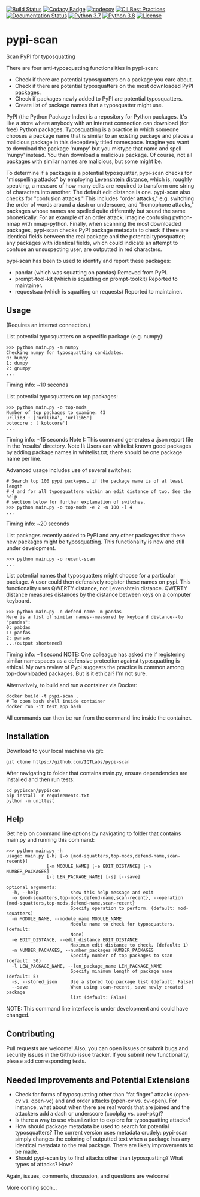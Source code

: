 [![Build Status](https://travis-ci.com/IQTLabs/pypi-scan.svg?branch=master)](https://travis-ci.com/jspeed-meyers/pypi-scan)
[![Codacy Badge](https://app.codacy.com/project/badge/Grade/d1731169a12d42da81da02b249ca069c)](https://www.codacy.com/manual/jmeyers/pypi-scan?utm_source=github.com&amp;utm_medium=referral&amp;utm_content=jspeed-meyers/pypi-scan&amp;utm_campaign=Badge_Grade)
[![codecov](https://codecov.io/gh/IQTLabs/pypi-scan/branch/master/graph/badge.svg)](https://codecov.io/gh/IQTLabs/pypi-scan)
[![CII Best Practices](https://bestpractices.coreinfrastructure.org/projects/4133/badge)](https://bestpractices.coreinfrastructure.org/projects/4133)
[![Documentation Status](https://readthedocs.org/projects/pypi-scan/badge/?version=latest)](https://pypi-scan.readthedocs.io/en/latest/?badge=latest)
[![Python 3.7](https://img.shields.io/badge/python-3.7-blue.svg)](https://www.python.org/downloads/release/python-360/)
[![Python 3.8](https://img.shields.io/badge/python-3.8-blue.svg)](https://www.python.org/downloads/release/python-360/)
[![License](https://img.shields.io/badge/License-Apache%202.0-blue.svg)](https://opensource.org/licenses/Apache-2.0)


# pypi-scan
Scan PyPI for typosquatting

There are four anti-typosquatting functionalities in pypi-scan:

-  Check if there are potential typosquatters on a package you care about.
-  Check if there are potential typosquatters on the most downloaded PyPI packages.
-  Check if packages newly added to PyPI are potential typosquatters.
-  Create list of package names that a typosquatter might use.

PyPI (the Python Package Index) is a repository for Python packages. It's like
a store where anybody with an internet connection can download (for free) Python
packages. Typosquatting is a practice in which someone chooses a package name
that is similar to an existing package and places a malicious package in this
deceptively titled namespace. Imagine you want to download the package 'numpy'
but you mistype that name and spell 'nunpy' instead. You then download a
malicious package. Of course, not all packages with similar names are malicious,
but some might be.

To determine if a package is a potential typosquatter, pypi-scan checks
for "misspelling attacks" by employing
[Levenshtein distance](https://en.wikipedia.org/wiki/Levenshtein_distance),
which is, roughly speaking, a measure of how many edits are required to
transform one string of characters into another. The default edit distance
is one. pypi-scan also checks for "confusion attacks." This includes
"order attacks," e.g. switching the order of words around a dash or
underscore, and "homophone attacks," packages whose names are spelled
quite differently but sound the same phonetically. For an example of
an order attack, imagine confusing python-nmap with nmap-python.
Finally, when scanning the most downloaded packages,
pypi-scan checks PyPI package metadata to check if there are identical
fields between the real package and the potential typosquatter; any
packages with identical fields, which could indicate an attempt to confuse
an unsuspecting user, are outputted in red characters.

pypi-scan has been to used to identify and report these packages:
- pandar (which was squatting on pandas) Removed from PyPI.
- prompt-tool-kit (which is squatting on prompt-toolkit) Reported to maintainer.
- requestsaa (which is squatting on requests) Reported to maintainer.

## Usage
(Requires an internet connection.)

List potential typosquatters on a specific package (e.g. numpy):
```
>>> python main.py -m numpy
Checking numpy for typosquatting candidates.
0: bumpy
1: dumpy
2: gnumpy
...
```
Timing info: ~10 seconds

List potential typosquatters on top packages:
```
>>> python main.py -o top-mods
Number of top packages to examine: 43
urllib3 : ['urllib4', 'urllib5']
botocore : ['kotocore']
...
```
Timing info: ~15 seconds
Note I: This command generates a .json report file in the 'results' directory.
Note II: Users can whitelist known good packages by adding package names in
whitelist.txt; there should be one package name per line.

Advanced usage includes use of several switches:
```
# Search top 100 pypi packages, if the package name is of at least length
# 4 and for all typosquatters within an edit distance of two. See the help
# section below for further explanation of switches.
>>> python main.py -o top-mods -e 2 -n 100 -l 4
...
```
Timing info: ~20 seconds

List packages recently added to PyPI and any other packages that these new
packages might be typosquatting. This functionality is new and still
under development.
```
>>> python main.py -o recent-scan
...
```

List potential names that typosquatters might choose for a particular package.
A user could then defensively register these names on pypi. This functionality uses
QWERTY distance, not Levenshtein distance. QWERTY distance measures distances by
the distance between keys on a computer keyboard.
```
>>> python main.py -o defend-name -m pandas
Here is a list of similar names--measured by keyboard distance--to "pandas":
0: pabdas
1: panfas
2: pansas
...(output shortened)
```
Timing info: ~1 second
NOTE: One colleague has asked me if registering similar namespaces as a defensive
protection against typosquatting is ethical. My own review of Pypi suggests the practice
is common among top-downloaded packages. But is it ethical? I'm not sure.

Alternatively, to build and run a container via Docker:
```
docker build -t pypi-scan .
# To open bash shell inside container
docker run -it test_app bash
```
All commands can then be run from the command line inside the container.

## Installation

Download to your local machine via git:
```
git clone https://github.com/IQTLabs/pypi-scan
```

After navigating to folder that contains main.py, ensure dependencies are
installed and then run tests:
```
cd pypiscan/pypiscan
pip install -r requirements.txt
python -m unittest
```

## Help

Get help on command line options by navigating to folder that contains main.py
and running this command:
```
>>> python main.py -h
usage: main.py [-h] [-o {mod-squatters,top-mods,defend-name,scan-recent}]
               [-m MODULE_NAME] [-e EDIT_DISTANCE] [-n NUMBER_PACKAGES]
               [-l LEN_PACKAGE_NAME] [-s] [--save]

optional arguments:
  -h, --help            show this help message and exit
  -o {mod-squatters,top-mods,defend-name,scan-recent}, --operation {mod-squatters,top-mods,defend-name,scan-recent}
                        Specify operation to perform. (default: mod-squatters)
  -m MODULE_NAME, --module_name MODULE_NAME
                        Module name to check for typosquatters. (default:
                        None)
  -e EDIT_DISTANCE, --edit_distance EDIT_DISTANCE
                        Maximum edit distance to check. (default: 1)
  -n NUMBER_PACKAGES, --number_packages NUMBER_PACKAGES
                        Specify number of top packages to scan (default: 50)
  -l LEN_PACKAGE_NAME, --len_package_name LEN_PACKAGE_NAME
                        Specify minimum length of package name (default: 5)
  -s, --stored_json     Use a stored top package list (default: False)
  --save                When using scan-recent, save newly created package
                        list (default: False)
```
NOTE: This command line interface is under development and could have changed.

## Contributing

Pull requests are welcome! Also, you can open issues or submit bugs and
security issues in the Github issue tracker. If you submit new functionality,
please add corresponding tests.

## Needed Improvements and Potential Extensions

- Check for forms of typosquatting other than "fat finger" attacks (open-cv
  vs. open-vc) and and order attacks (open-cv vs. cv-open). For instance,
  what about when there are real words that are joined and the attackers
  add a dash or underscore (coolpkg vs. cool-pkg)?
- Is there a way to use visualization to explore for typosquatting attacks?
- How should package metadata be used to search for potential typosquatters?
  The current version uses metadata crudely: pypi-scan simply changes the
  coloring of outputted text when a package has any identical metadata to
  the real package. There are likely improvements to be made.
- Should pypi-scan try to find attacks other than typosquatting? What types
  of attacks? How?

Again, issues, comments, discussion, and questions are welcome!

More coming soon...
